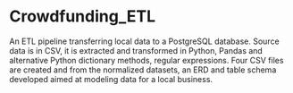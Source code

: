 # Crowdfunding_ETL
An ETL pipeline transferring local data to a PostgreSQL database. Source data is in CSV, it is extracted and transformed in Python, Pandas and alternative Python dictionary methods, regular expressions. Four CSV files are created and from the normalized datasets, an ERD and table schema developed aimed at modeling data for a local business.
